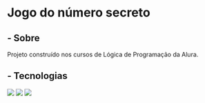<h1>Jogo do número secreto</h1>

<h2>- Sobre</h2>
<p>Projeto construído nos cursos de Lógica de Programação da Alura.</p>

<h2>- Tecnologias</h2>
<div>
    <img src="https://img.shields.io/badge/HTML-239120?style=for-the-badge&logo=html5&logoColor=white">
    <img src="https://img.shields.io/badge/CSS-239120?style=for-the-badge&logo=css3&logoColor=white">
    <img src="https://img.shields.io/badge/JavaScript-F7DF1E?style=for-the-badge&logo=javascript&logoColor=black">
</div>

